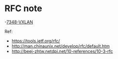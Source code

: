 # RFC note



-[7348-VXLAN](rfc7348-VXLAN.md)

Ref:
- https://tools.ietf.org/rfc/
- http://man.chinaunix.net/develop/rfc/default.htm
- http://beej-zhtw.netdpi.net/10-references/10-3-rfc
